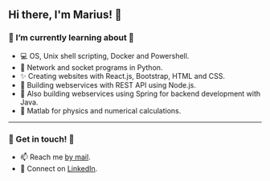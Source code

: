 ## Hi there, I'm Marius! 👋


### 🌱 I’m currently learning about 🌱
- 💻 OS, Unix shell scripting, Docker and Powershell.
- 🔌 Network and socket programs in Python.
- ✨ Creating websites with React.js, Bootstrap, HTML and CSS.
- 👾 Building webservices with REST API using Node.js.
- 🍃 Also building webservices using Spring for backend development with Java.
- 🧮 Matlab for physics and numerical calculations.

---
### 👏 Get in touch! 👏
- 📫 Reach me [by mail][mail].
- 🤝 Connect on [LinkedIn][linkedin].


[linkedin]: https://www.linkedin.com/in/marius-havnaas-623756174
[mail]: mailto:marhav95@gmail.com?subject=[GitHub]%20Source%20Han%20Sans
[instagram]: https://www.instagram.com/mariushavnaas/
[java]: https://github.com/Marhav/Eksamen_AlgDat
<!--
**Marhav/Marhav** is a ✨ _special_ ✨ repository because its `README.md` (this file) appears on your GitHub profile.

Here are some ideas to get you started:


- 🤔 I’m looking for help with ...
- 💬 Ask me about ...
- 😄 Pronouns: ...
- 🔭 I’m currently working on ...
- ⚡ Fun fact: ......
-->
